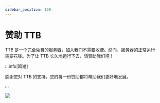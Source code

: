 ```yaml
---
sidebar_position: 100
---
```


# 赞助 TTB

TTB 是一个完全免费的服务器，加入我们不需要收费。然而，服务器的正常运行需要花钱。为了让 TTB 长久地运行下去，请赞助我们吧！

:::info[鸣谢]

感谢您对 TTB 的支持，您的每一份赞助都将帮助我们更好地发展。

:::

![](https://masterlazy.github.io/TwoThreeBlocks-Wiki/img/donate.jpg)

